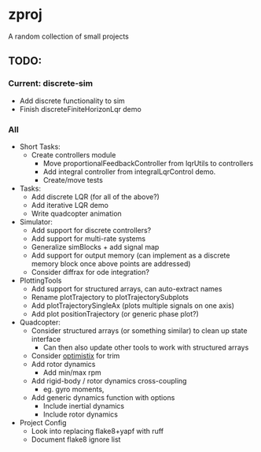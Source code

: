 # zproj
A random collection of small projects

## TODO:
### Current: discrete-sim
- Add discrete functionality to sim
- Finish discreteFiniteHorizonLqr demo

### All
- Short Tasks:
    - Create controllers module
        - Move proportionalFeedbackController from lqrUtils to controllers
        - Add integral controller from integralLqrControl demo.
        - Create/move tests
- Tasks:
    - Add discrete LQR (for all of the above?)
    - Add iterative LQR demo
    - Write quadcopter animation
- Simulator:
    - Add support for discrete controllers?
    - Add support for multi-rate systems
    - Generalize simBlocks + add signal map
    - Add support for output memory (can implement as a discrete memory block once above points are addressed)
    - Consider diffrax for ode integration?
- PlottingTools
    - Add support for structured arrays, can auto-extract names
    - Rename plotTrajectory to plotTrajectorySubplots
    - Add plotTrajectorySingleAx (plots multiple signals on one axis)
    - Add plot positionTrajectory (or generic phase plot?)
- Quadcopter:
    - Consider structured arrays (or something similar) to clean up state interface
        - Can then also update other tools to work with structured arrays
    - Consider [optimistix](https://github.com/patrick-kidger/optimistix) for trim
    - Add rotor dynamics
        - Add min/max rpm
    - Add rigid-body / rotor dynamics cross-coupling
        - eg. gyro moments,
    - Add generic dynamics function with options
        - Include inertial dynamics
        - Include rotor dynamics
- Project Config
    - Look into replacing flake8+yapf with ruff
    - Document flake8 ignore list
